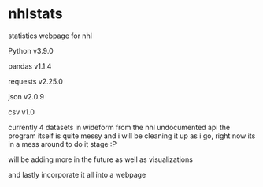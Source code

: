 # nhlstats
statistics webpage for nhl

Python v3.9.0

pandas v1.1.4

requests v2.25.0

json v2.0.9

csv v1.0

currently 4 datasets in wideform from the nhl undocumented api
the program itself is quite messy and i will be cleaning it up as i go, right now its in a mess around to do it stage :P

will be adding more in the future as well as visualizations

and lastly incorporate it all into a webpage
